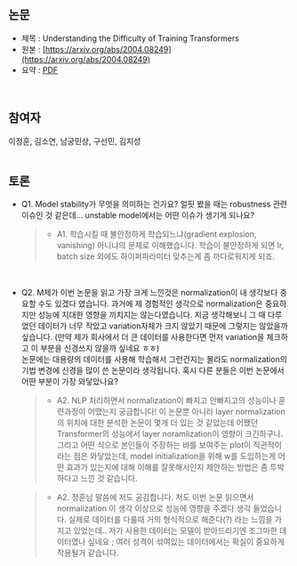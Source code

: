 ## 논문
- 제목 : Understanding the Difficulty of Training Transformers
- 원본 : [https://arxiv.org/abs/2004.08249](https://arxiv.org/abs/2004.08249)
- 요약 : [PDF]()
<br>


## 참여자
이정훈, 김소연, 남궁민상, 구선민, 김지성
<br><br>


## 토론
- Q1. Model stability가 무엇을 의미하는 건가요? 얼핏 봤을 때는 robustness 관련 이슈인 것 같은데... unstable model에서는 어떤 이슈가 생기게 되나요?

  >- A1. 학습시킬 때 불안정하게 학습되느냐(gradient explosion, vanishing) 아니냐의 문제로 이해했습니다. 
  >학습이 불안정하게 되면 lr, batch size 외에도 하이퍼파라미터 맞추는게 좀 까다로워지게 되죠.

<br>

- Q2. M제가 이번 논문을 읽고 가장 크게 느낀것은 normalization이 내 생각보다 중요할 수도 있겠다 였습니다. 과거에 제 경험적인 생각으로 normalization은 중요하지만 성능에 지대한 영향을 끼치지는 않는다였습니다. 지금 생각해보니 그 때 다루었던 데이터가 너무 작았고 variation자체가 크지 않았기 때문에 그렇지는 않았을까 싶습니다. (만약 제가 회사에서 더 큰 데이터를 사용한다면 먼저 variation을 체크하고 이 부분을 신경쓰지 않을까 싶네요 ㅎㅎ)  
 논문에는 대용량의 데이터를 사용해 학습해서 그런건지는 몰라도 normalization의 기법 변경에 신경을 많이 쓴 논문이라 생각됩니다. 혹시 다른 분들은 이번 논문에서 어떤 부분이 가장 와닿았나요? 

  >- A2. NLP 처리하면서 normalization이 빠지고 안빠지고의 성능이나 훈련과정이 어땠는지 궁금합니다! 이 논문뿐 아니라 layer normalization의 위치에 대한 분석한 논문이 몇개 더 있는 것 같았는데 어쨌던 Transformer의 성능에서 layer noramlization이 영향이 크긴하구나.그리고 어떤 식으로 본인들이 주장하는 바를 보여주는 plot이 직관적이라는 점은 와닿았는데, model initialization을 위해 w를 도입하는게 어떤 효과가 있는지에 대해 이해를 잘못해서인지 제안하는 방법은 좀 투박하다고 느낀 것 같습니다.

  >- A2. 정훈님 말씀에 저도 공감합니다. 저도 이번 논문 읽으면서 normalization 이 생각 이상으로 성능에 영향을 주겠다 생각 들었습니다. 실제로 데이터를 다룰때 거의 형식적으로 해준다(?) 라는 느낌을 가지고 있었는데.. 저가 사용한 데이터는 모델이 받아드리기엔 조그마한 데이터였나 싶네요 ; 여러 성격이 섞여있는 데이터에서는 확실이 중요하게 작용될거 같습니다.<br>

<br>
